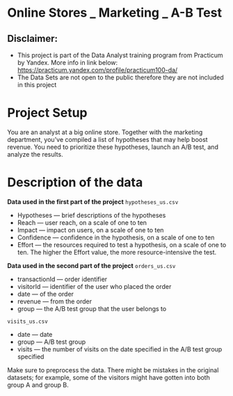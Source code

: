 # Online Stores _ Marketing _ A-B Test



## Disclaimer: 
- This project is part of the Data Analyst training program from Practicum by Yandex. More info in link below:
https://practicum.yandex.com/profile/practicum100-da/ 
- The Data Sets are not open to the public therefore they are not included in this project


# Project Setup

You are an analyst at a big online store. Together with the marketing department, you've compiled a list of hypotheses that may help boost revenue.
You need to prioritize these hypotheses, launch an A/B test, and analyze the results.



# Description of the data

**Data used in the first part of the project** 
`hypotheses_us.csv`

- Hypotheses — brief descriptions of the hypotheses
- Reach — user reach, on a scale of one to ten
- Impact — impact on users, on a scale of one to ten
- Confidence — confidence in the hypothesis, on a scale of one to ten
- Effort — the resources required to test a hypothesis, on a scale of one to ten. The higher the Effort value, the more resource-intensive the test.

**Data used in the second part of the project**
`orders_us.csv`
- transactionId — order identifier
- visitorId — identifier of the user who placed the order
- date — of the order
- revenue — from the order
- group — the A/B test group that the user belongs to

`visits_us.csv`
- date — date
- group — A/B test group
- visits — the number of visits on the date specified in the A/B test group specified

Make sure to preprocess the data. There might be mistakes in the original datasets; for example, some of the visitors might have gotten into both group A and group B.